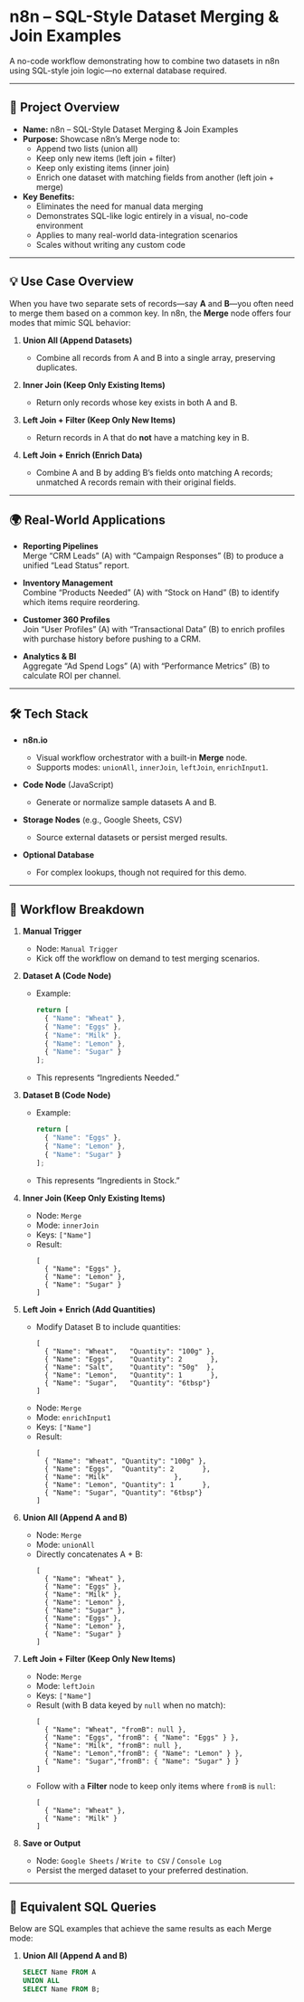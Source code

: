 # n8n – SQL-Style Dataset Merging & Join Examples

A no-code workflow demonstrating how to combine two datasets in n8n using SQL-style join logic—no external database required.

---

## 🚀 Project Overview

- **Name:** n8n – SQL-Style Dataset Merging & Join Examples  
- **Purpose:** Showcase n8n’s Merge node to:
  - Append two lists (union all)  
  - Keep only new items (left join + filter)  
  - Keep only existing items (inner join)  
  - Enrich one dataset with matching fields from another (left join + merge)  
- **Key Benefits:**
  - Eliminates the need for manual data merging  
  - Demonstrates SQL-like logic entirely in a visual, no-code environment  
  - Applies to many real-world data-integration scenarios  
  - Scales without writing any custom code  

---

## 💡 Use Case Overview

When you have two separate sets of records—say **A** and **B**—you often need to merge them based on a common key. In n8n, the **Merge** node offers four modes that mimic SQL behavior:

1. **Union All (Append Datasets)**  
   - Combine all records from A and B into a single array, preserving duplicates.

2. **Inner Join (Keep Only Existing Items)**  
   - Return only records whose key exists in both A and B.

3. **Left Join + Filter (Keep Only New Items)**  
   - Return records in A that do **not** have a matching key in B.

4. **Left Join + Enrich (Enrich Data)**  
   - Combine A and B by adding B’s fields onto matching A records; unmatched A records remain with their original fields.

---

## 🌍 Real-World Applications

- **Reporting Pipelines**  
  Merge “CRM Leads” (A) with “Campaign Responses” (B) to produce a unified “Lead Status” report.

- **Inventory Management**  
  Combine “Products Needed” (A) with “Stock on Hand” (B) to identify which items require reordering.

- **Customer 360 Profiles**  
  Join “User Profiles” (A) with “Transactional Data” (B) to enrich profiles with purchase history before pushing to a CRM.

- **Analytics & BI**  
  Aggregate “Ad Spend Logs” (A) with “Performance Metrics” (B) to calculate ROI per channel.

---

## 🛠️ Tech Stack

- **n8n.io**  
  - Visual workflow orchestrator with a built-in **Merge** node.  
  - Supports modes: `unionAll`, `innerJoin`, `leftJoin`, `enrichInput1`.

- **Code Node** (JavaScript)  
  - Generate or normalize sample datasets A and B.  

- **Storage Nodes** (e.g., Google Sheets, CSV)  
  - Source external datasets or persist merged results.

- **Optional Database**  
  - For complex lookups, though not required for this demo.

---

## 🔧 Workflow Breakdown

1. **Manual Trigger**  
   - Node: `Manual Trigger`  
   - Kick off the workflow on demand to test merging scenarios.

2. **Dataset A (Code Node)**  
   - Example:  
     ```js
     return [
       { "Name": "Wheat" },
       { "Name": "Eggs" },
       { "Name": "Milk" },
       { "Name": "Lemon" },
       { "Name": "Sugar" }
     ];
     ```
   - This represents “Ingredients Needed.”

3. **Dataset B (Code Node)**  
   - Example:  
     ```js
     return [
       { "Name": "Eggs" },
       { "Name": "Lemon" },
       { "Name": "Sugar" }
     ];
     ```
   - This represents “Ingredients in Stock.”

4. **Inner Join (Keep Only Existing Items)**  
   - Node: `Merge`  
   - Mode: `innerJoin`  
   - Keys: `["Name"]`  
   - Result:  
     ```jsonc
     [
       { "Name": "Eggs" },
       { "Name": "Lemon" },
       { "Name": "Sugar" }
     ]
     ```

5. **Left Join + Enrich (Add Quantities)**  
   - Modify Dataset B to include quantities:  
     ```jsonc
     [
       { "Name": "Wheat",   "Quantity": "100g" },
       { "Name": "Eggs",    "Quantity": 2       },
       { "Name": "Salt",    "Quantity": "50g"  },
       { "Name": "Lemon",   "Quantity": 1       },
       { "Name": "Sugar",   "Quantity": "6tbsp"}
     ]
     ```
   - Node: `Merge`  
   - Mode: `enrichInput1`  
   - Keys: `["Name"]`  
   - Result:  
     ```jsonc
     [
       { "Name": "Wheat", "Quantity": "100g" },
       { "Name": "Eggs",  "Quantity": 2       },
       { "Name": "Milk"                },
       { "Name": "Lemon", "Quantity": 1       },
       { "Name": "Sugar", "Quantity": "6tbsp"}
     ]
     ```

6. **Union All (Append A and B)**  
   - Node: `Merge`  
   - Mode: `unionAll`  
   - Directly concatenates A + B:  
     ```jsonc
     [
       { "Name": "Wheat" },
       { "Name": "Eggs" },
       { "Name": "Milk" },
       { "Name": "Lemon" },
       { "Name": "Sugar" },
       { "Name": "Eggs" },
       { "Name": "Lemon" },
       { "Name": "Sugar" }
     ]
     ```

7. **Left Join + Filter (Keep Only New Items)**  
   - Node: `Merge`  
   - Mode: `leftJoin`  
   - Keys: `["Name"]`  
   - Result (with B data keyed by `null` when no match):  
     ```jsonc
     [
       { "Name": "Wheat", "fromB": null },
       { "Name": "Eggs", "fromB": { "Name": "Eggs" } },
       { "Name": "Milk", "fromB": null },
       { "Name": "Lemon","fromB": { "Name": "Lemon" } },
       { "Name": "Sugar","fromB": { "Name": "Sugar" } }
     ]
     ```
   - Follow with a **Filter** node to keep only items where `fromB` is `null`:  
     ```jsonc
     [
       { "Name": "Wheat" },
       { "Name": "Milk" }
     ]
     ```

8. **Save or Output**  
   - Node: `Google Sheets` / `Write to CSV` / `Console Log`  
   - Persist the merged dataset to your preferred destination.

---

## 🔢 Equivalent SQL Queries

Below are SQL examples that achieve the same results as each Merge mode:

1. **Union All (Append A and B)**  
   ```sql
   SELECT Name FROM A
   UNION ALL
   SELECT Name FROM B;
